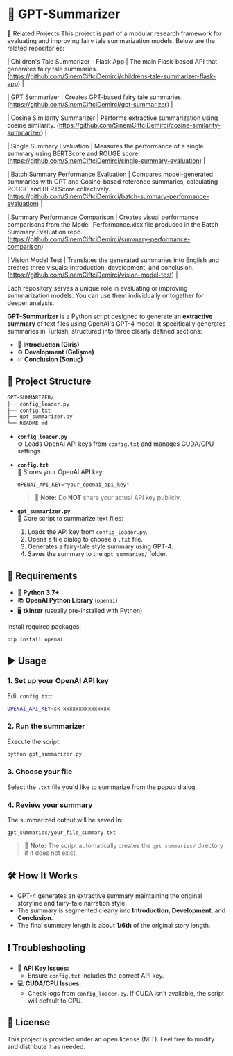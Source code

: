 # 🚀 GPT-Summarizer

🔗 Related Projects This project is part of a modular research framework for evaluating and improving fairy tale summarization models. Below are the related repositories:

| Children's Tale Summarizer - Flask App | The main Flask-based API that generates fairy tale summaries. (https://github.com/SinemCiftciDemirci/childrens-tale-summarizer-flask-app) |

| GPT Summarizer | Creates GPT-based fairy tale summaries. (https://github.com/SinemCiftciDemirci/gpt-summarizer) |

| Cosine Similarity Summarizer | Performs extractive summarization using cosine similarity. (https://github.com/SinemCiftciDemirci/cosine-similarity-summarizer) |

| Single Summary Evaluation | Measures the performance of a single summary using BERTScore and ROUGE score. (https://github.com/SinemCiftciDemirci/single-summary-evaluation) |

| Batch Summary Performance Evaluation | Compares model-generated summaries with GPT and Cosine-based reference summaries, calculating ROUGE and BERTScore collectively. (https://github.com/SinemCiftciDemirci/batch-summary-performance-evaluation) |

| Summary Performance Comparison | Creates visual performance comparisons from the Model_Performance.xlsx file produced in the Batch Summary Evaluation repo. (https://github.com/SinemCiftciDemirci/summary-performance-comparison) |

| Vision Model Test | Translates the generated summaries into English and creates three visuals: introduction, development, and conclusion. (https://github.com/SinemCiftciDemirci/vision-model-test) |

Each repository serves a unique role in evaluating or improving summarization models. You can use them individually or together for deeper analysis.

**GPT-Summarizer** is a Python script designed to generate an **extractive summary** of text files using OpenAI's GPT-4 model. It specifically generates summaries in Turkish, structured into three clearly defined sections:

- 📖 **Introduction (Giriş)**
- ⚙️ **Development (Gelişme)**
- ✅ **Conclusion (Sonuç)**

## 📂 Project Structure

```bash
GPT-SUMMARIZER/
├── config_loader.py
├── config.txt
├── gpt_summarizer.py
└── README.md
```

- **`config_loader.py`**  
  ⚙️ Loads OpenAI API keys from `config.txt` and manages CUDA/CPU settings.

- **`config.txt`**  
  🔑 Stores your OpenAI API key:
  ```
  OPENAI_API_KEY="your_openai_api_key"
  ```
  > 🚨 **Note:** Do **NOT** share your actual API key publicly.

- **`gpt_summarizer.py`**  
  📝 Core script to summarize text files:

  1. Loads the API key from `config_loader.py`.
  2. Opens a file dialog to choose a `.txt` file.
  3. Generates a fairy-tale style summary using GPT-4.
  4. Saves the summary to the `gpt_summaries/` folder.

## 🔧 Requirements

- 🐍 **Python 3.7+**
- 📚 **OpenAI Python Library** (`openai`)
- 🖥️ **tkinter** (usually pre-installed with Python)

Install required packages:

```bash
pip install openai
```

## ▶️ Usage

### 1. Set up your OpenAI API key

Edit `config.txt`:

```bash
OPENAI_API_KEY=sk-xxxxxxxxxxxxxxx
```

### 2. Run the summarizer

Execute the script:

```bash
python gpt_summarizer.py
```

### 3. Choose your file

Select the `.txt` file you'd like to summarize from the popup dialog.

### 4. Review your summary

The summarized output will be saved in:

```
gpt_summaries/your_file_summary.txt
```

> 📌 **Note:** The script automatically creates the `gpt_summaries/` directory if it does not exist.

## 🛠️ How It Works

- GPT-4 generates an extractive summary maintaining the original storyline and fairy-tale narration style.
- The summary is segmented clearly into **Introduction**, **Development**, and **Conclusion**.
- The final summary length is about **1/6th** of the original story length.

## ❗ Troubleshooting

- 🔑 **API Key Issues:**
  - Ensure `config.txt` includes the correct API key.
- 💻 **CUDA/CPU Issues:**
  - Check logs from `config_loader.py`. If CUDA isn't available, the script will default to CPU.

## 📄 License

This project is provided under an open license (MIT). Feel free to modify and distribute it as needed.
